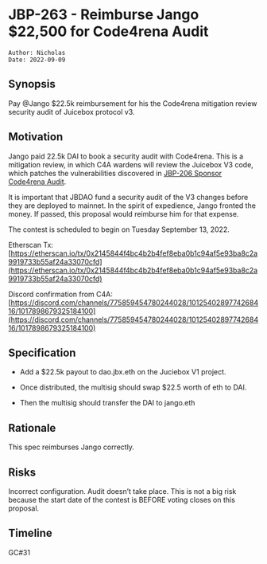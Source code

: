 # JBP-263 - Reimburse Jango $22,500 for Code4rena Audit
```plain text
Author: Nicholas
Date: 2022-09-09
```

## Synopsis

Pay @Jango $22.5k reimbursement for his the Code4rena mitigation review security audit of Juicebox protocol v3. 

## Motivation

Jango paid 22.5k DAI to book a security audit with Code4rena. This is a mitigation review, in which C4A wardens will review the Juicebox V3 code, which patches the vulnerabilities discovered in [JBP-206 Sponsor Code4rena Audit](https://juicetool.xyz/snapshot/jbdao.eth/proposal/0x3bc54466f651d559b9e4ff45d1576085ec057fcb5bf6b85afacc5806b9c5a6f4). 

It is important that JBDAO fund a security audit of the V3 changes before they are deployed to mainnet. In the spirit of expedience, Jango fronted the money. If passed, this proposal would reimburse him for that expense. 

The contest is scheduled to begin on Tuesday September 13, 2022.

Etherscan Tx:  [https://etherscan.io/tx/0x2145844f4bc4b2b4fef8eba0b1c94af5e93ba8c2a9919733b55af24a33070cfd](https://etherscan.io/tx/0x2145844f4bc4b2b4fef8eba0b1c94af5e93ba8c2a9919733b55af24a33070cfd)

Discord confirmation from C4A: [https://discord.com/channels/775859454780244028/1012540289774268416/1017898679325184100](https://discord.com/channels/775859454780244028/1012540289774268416/1017898679325184100)

## Specification

- Add a $22.5k payout to dao.jbx.eth on the Juciebox V1 project. 

- Once distributed, the multisig should swap $22.5 worth of eth to DAI. 

- Then the multisig should transfer the DAI to jango.eth

## Rationale

This spec reimburses Jango correctly.

## Risks

Incorrect configuration. Audit doesn’t take place. This is not a big risk because the start date of the contest is BEFORE voting closes on this proposal. 

## Timeline

GC#31

